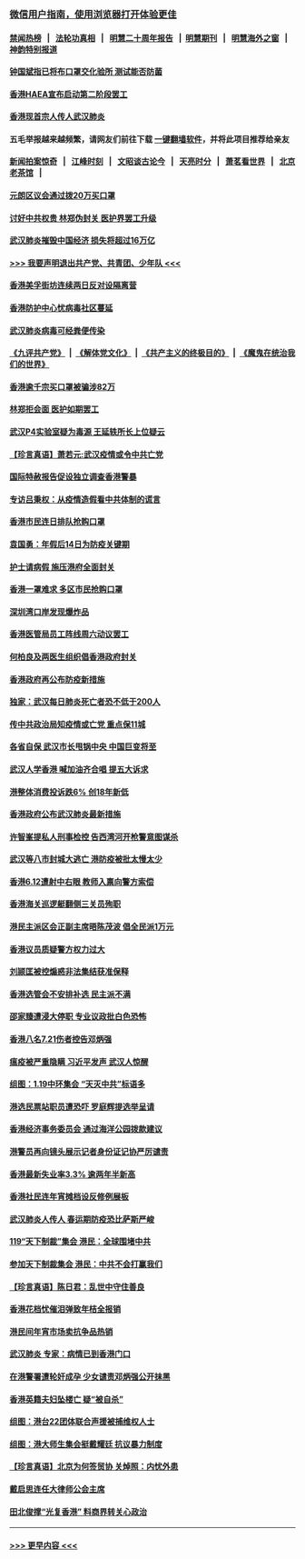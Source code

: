 ### [微信用户指南，使用浏览器打开体验更佳](https://github.com/gfw-breaker/banned-news1/blob/master/indexes/wechat-guide.md?t=0)
#### [禁闻热榜](热点新闻.md?t=0)  &nbsp;&nbsp;|&nbsp;&nbsp; [法轮功真相](https://github.com/gfw-breaker/truth/blob/master/README.md?t=0) &nbsp;&nbsp;|&nbsp;&nbsp; [明慧二十周年报告](https://github.com/gfw-breaker/mh-reports/blob/master/README.md?t=0) &nbsp;&nbsp;|&nbsp;&nbsp;[明慧期刊](https://github.com/gfw-breaker/mh-qikan) &nbsp;&nbsp;|&nbsp;&nbsp; [明慧海外之窗](https://github.com/gfw-breaker/mh-news/blob/master/README.md?t=0) &nbsp;&nbsp;|&nbsp;&nbsp; [神韵特别报道](https://github.com/gfw-breaker/mh-news/blob/master/shenyun.md?t=0)
#### [钟国斌指已将布口罩交化验所 测试能否防菌](../pages/nsc415/n11842783.md?t=02041622) 
#### [香港HAEA宣布启动第二阶段罢工](../pages/nsc415/n11842723.md?t=02041622) 
#### [香港现首宗人传人武汉肺炎](../pages/nsc415/n11842766.md?t=02041622) 
#### 五毛举报越来越频繁，请网友们前往下载 [一键翻墙软件](https://github.com/gfw-breaker/ssr-accounts)，并将此项目推荐给亲友
#### [新闻拍案惊奇](https://github.com/gfw-breaker/banned-news1/blob/master/pages/link4.md) &nbsp;&nbsp;|&nbsp;&nbsp; [江峰时刻](https://github.com/gfw-breaker/banned-news1/blob/master/pages/link4.md) &nbsp;&nbsp;|&nbsp;&nbsp; [文昭谈古论今](https://github.com/gfw-breaker/banned-news1/blob/master/pages/link4.md) &nbsp;&nbsp;|&nbsp;&nbsp; [天亮时分](https://github.com/gfw-breaker/banned-news1/blob/master/pages/link4.md) &nbsp;&nbsp;|&nbsp;&nbsp; [萧茗看世界](https://github.com/gfw-breaker/banned-news1/blob/master/pages/link4.md) &nbsp;&nbsp;|&nbsp;&nbsp; [北京老茶馆](https://github.com/gfw-breaker/banned-news1/blob/master/pages/link4.md) &nbsp;&nbsp;|&nbsp;&nbsp; 
#### [元朗区议会通过拨20万买口罩](../pages/nsc415/n11842754.md?t=02041622) 
#### [讨好中共权贵 林郑伪封关 医护界罢工升级](../pages/nsc415/n11842359.md?t=02041622) 
#### [武汉肺炎摧毁中国经济 损失将超过16万亿](../pages/nsc415/n11839723.md?t=02041622) 
#### [>>> 我要声明退出共产党、共青团、少年队 <<<](https://github.com/begood0513/goodnews/blob/master/quit/letter.md) 
#### [香港美孚街坊连续两日反对设隔离营](../pages/nsc415/n11839962.md?t=02041622) 
#### [香港防护中心忧病毒社区蔓延](../pages/nsc415/n11839933.md?t=02041622) 
#### [武汉肺炎病毒可经粪便传染](../pages/nsc415/n11839939.md?t=02041622) 
#### [《九评共产党》](https://github.com/begood0513/9ping.md/blob/master/README.md) &nbsp;|&nbsp; [《解体党文化》](../../../../jtdwh.md/blob/master/README.md)  &nbsp;|&nbsp; [《共产主义的终极目的》](../../../../gczydzjmd.md/blob/master/README.md) &nbsp;|&nbsp; [《魔鬼在统治我们的世界》](../../../../mgztzwmdsj.md/blob/master/README.md) 
#### [香港逾千宗买口罩被骗涉82万](../pages/nsc415/n11839914.md?t=02041622) 
#### [林郑拒会面 医护如期罢工](../pages/nsc415/n11839892.md?t=02041622) 
#### [武汉P4实验室疑为毒源 王延轶所长上位疑云](../pages/nsc415/n11835543.md?t=02041622) 
#### [【珍言真语】萧若元:武汉疫情或令中共亡党](../pages/nsc415/n11829394.md?t=02041622) 
#### [国际特赦报告促设独立调查香港警暴](../pages/nsc415/n11833845.md?t=02041622) 
#### [专访吕秉权：从疫情造假看中共体制的谎言](../pages/nsc415/n11833813.md?t=02041622) 
#### [香港市民连日排队抢购口罩](../pages/nsc415/n11833794.md?t=02041622) 
#### [袁国勇：年假后14日为防疫关键期](../pages/nsc415/n11831088.md?t=02041622) 
#### [护士请病假 施压港府全面封关](../pages/nsc415/n11831030.md?t=02041622) 
#### [香港一罩难求 多区市民抢购口罩](../pages/nsc415/n11831002.md?t=02041622) 
#### [深圳湾口岸发现爆炸品](../pages/nsc415/n11828802.md?t=02041622) 
#### [香港医管局员工阵线周六动议罢工](../pages/nsc415/n11828762.md?t=02041622) 
#### [何柏良及两医生组织倡香港政府封关](../pages/nsc415/n11828749.md?t=02041622) 
#### [香港政府再公布防疫新措施](../pages/nsc415/n11828716.md?t=02041622) 
#### [独家：武汉每日肺炎死亡者恐不低于200人](../pages/nsc415/n11828240.md?t=02041622) 
#### [传中共政治局知疫情或亡党 重点保11城](../pages/nsc415/n11828145.md?t=02041622) 
#### [各省自保 武汉市长甩锅中央 中国巨变将至](../pages/nsc415/n11828021.md?t=02041622) 
#### [武汉人学香港 喊加油齐合唱 提五大诉求](../pages/nsc415/n11827046.md?t=02041622) 
#### [港整体消费投诉跌6% 创18年新低](../pages/nsc415/n11817280.md?t=02041622) 
#### [香港政府公布武汉肺炎最新措施](../pages/nsc415/n11817152.md?t=02041622) 
#### [许智峯提私人刑事检控 告西湾河开枪警意图谋杀](../pages/nsc415/n11817132.md?t=02041622) 
#### [武汉等八市封城大逃亡 港防疫被批太慢太少](../pages/nsc415/n11817058.md?t=02041622) 
#### [香港6.12遭射中右眼 教师入禀向警方索偿](../pages/nsc415/n11814678.md?t=02041622) 
#### [香港海关巡逻艇翻侧三关员殉职](../pages/nsc415/n11814604.md?t=02041622) 
#### [港民主派区会正副主席晤陈茂波 倡全民派1万元](../pages/nsc415/n11814582.md?t=02041622) 
#### [香港议员质疑警方权力过大](../pages/nsc415/n11814560.md?t=02041622) 
#### [刘颕匡被控煽惑非法集结获准保释](../pages/nsc415/n11811727.md?t=02041622) 
#### [香港选管会不安排补选 民主派不满](../pages/nsc415/n11811691.md?t=02041622) 
#### [邵家臻遭浸大停职 专业议政批白色恐怖](../pages/nsc415/n11811670.md?t=02041622) 
#### [香港八名7.21伤者控告邓炳强](../pages/nsc415/n11811623.md?t=02041622) 
#### [瘟疫被严重隐瞒 习近平发声 武汉人惊醒](../pages/nsc415/n11811186.md?t=02041622) 
#### [组图：1.19中环集会 “天灭中共”标语多](../pages/nsc415/n11809514.md?t=02041622) 
#### [港选民票站职员遭恐吓 罗庭辉提选举呈请](../pages/nsc415/n11808914.md?t=02041622) 
#### [香港经济事务委员会 通过海洋公园拨款建议](../pages/nsc415/n11808906.md?t=02041622) 
#### [港警员再向镜头展示记者身份证记协严厉谴责](../pages/nsc415/n11808888.md?t=02041622) 
#### [香港最新失业率3.3% 逾两年半新高](../pages/nsc415/n11808887.md?t=02041622) 
#### [香港社民连年宵摊档设反修例展板](../pages/nsc415/n11808857.md?t=02041622) 
#### [武汉肺炎人传人 春运期防疫恐比萨斯严峻](../pages/nsc415/n11808739.md?t=02041622) 
#### [119“天下制裁”集会 港民：全球围堵中共](../pages/nsc415/n11806318.md?t=02041622) 
#### [参加天下制裁集会 港民：中共不会打赢我们](../pages/nsc415/n11806596.md?t=02041622) 
#### [【珍言真语】陈日君：乱世中守住善良](../pages/nsc415/n11806247.md?t=02041622) 
#### [香港花档忧催泪弹致年桔全报销](../pages/nsc415/n11806130.md?t=02041622) 
#### [港民间年宵市场卖抗争品热销](../pages/nsc415/n11806073.md?t=02041622) 
#### [武汉肺炎 专家：病情已到香港门口](../pages/nsc415/n11806020.md?t=02041622) 
#### [在港警署遭轮奸成孕 少女谴责邓炳强公开抹黑](../pages/nsc415/n11805981.md?t=02041622) 
#### [香港英籍夫妇坠楼亡 疑“被自杀”](../pages/nsc415/n11805937.md?t=02041622) 
#### [组图：港台22团体联合声援被捕维权人士](../pages/nsc415/n11801834.md?t=02041622) 
#### [组图：港大师生集会挺戴耀廷 抗议暴力制度](../pages/nsc415/n11799298.md?t=02041622) 
#### [【珍言真语】北京为何签贸协 关焯照：内忧外患](../pages/nsc415/n11799790.md?t=02041622) 
#### [戴启思连任大律师公会主席](../pages/nsc415/n11799306.md?t=02041622) 
#### [田北俊撑“光复香港” 料商界转关心政治](../pages/nsc415/n11799287.md?t=02041622) 

----
#### [ >>> 更早内容 <<< ](../indexes/nsc415-earlier.md)
